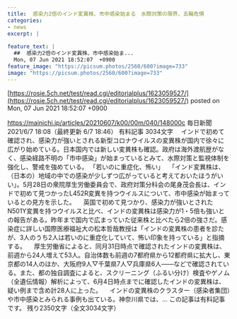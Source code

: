 ```yaml
---
title:  感染力2倍のインド変異株、市中感染始まる　水際対策の限界、五輪危惧  
categories:
- news
excerpt: |
  
feature_text: |
  ##  感染力2倍のインド変異株、市中感染始ま...
  Mon, 07 Jun 2021 18:52:07  +0900
feature_image: "https://picsum.photos/2560/600?image=733"
image: "https://picsum.photos/2560/600?image=733"
---
```


[https://rosie.5ch.net/test/read.cgi/editorialplus/1623059527/](https://rosie.5ch.net/test/read.cgi/editorialplus/1623059527/)
posted on Mon, 07 Jun 2021 18:52:07  +0900

<!--more-->

https://mainichi.jp/articles/20210607/k00/00m/040/148000c 毎日新聞 2021/6/7 18:08（最終更新 6/7 18:46） 有料記事 3034文字 　インドで初めて確認され、感染力が強いとされる新型コロナウイルスの変異株が国内で徐々に広がり始めている。日本国内では新しい変異株も確認。政府は海外渡航歴がなく、感染経路不明の「市中感染」が始まっているとみて、水際対策と監視体制を強化し、警戒を強めている。 「若いのに重症化、怖い」 　「インド変異株は、（日本の）地域の中での感染が少しずつ広がっていると考えておいたほうがいい」。5月28日の衆院厚生労働委員会で、政府対策分科会の尾身茂会長は、インドで初めて見つかったL452R変異を持つウイルスについて、市中感染が始まっているとの見方を示した。 　英国で初めて見つかり、感染力が強いとされたN501Y変異を持つウイルスと比べ、インドの変異株は感染力が1・5倍も強いとの報告がある。昨年まで国内で広まっていた従来株と比べたら2倍の強さだ。感染症に詳しい国際医療福祉大の松本哲哉教授は「インドの変異株の患者を診たが、3人のうち2人は若いのに重症化していて、怖い印象を持っている」と指摘する。 　厚生労働省によると、同月31日時点で確認されたインドの変異株は、前週から24人増えて53人。自治体数も前週の7都府県から12都府県に拡大し、東京都の14人のほか、大阪府9人▽千葉県7人▽兵庫県6人——などで確認されている。また、都の独自調査によると、スクリーニング（ふるい分け）検査やゲノム（全遺伝情報）解析によって、6月4日時点までに確認したインドの変異株は、疑い例まで含め計28人に上った。 　インドの変異株のクラスター（感染者集団）や市中感染とみられる事例も出ている。神奈川県では、… この記事は有料記事です。 残り2350文字（全文3034文字）
